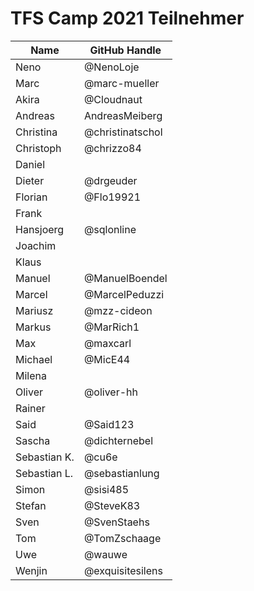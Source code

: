 # TFS Camp 2021 Teilnehmer


|     Name     |  GitHub Handle   |
| ------------ | ---------------- |
| Neno         | @NenoLoje        |
| Marc         | @marc-mueller    |
| Akira        | @Cloudnaut       |
| Andreas      | AndreasMeiberg   |
| Christina    | @christinatschol |
| Christoph    | @chrizzo84       |
| Daniel       |                  |
| Dieter       | @drgeuder        |
| Florian      | @Flo19921        |
| Frank        |                  |
| Hansjoerg    | @sqlonline       |
| Joachim      |                  |
| Klaus        |                  |
| Manuel       | @ManuelBoendel   |
| Marcel       | @MarcelPeduzzi   |
| Mariusz      | @mzz-cideon      |
| Markus       | @MarRich1        |
| Max          | @maxcarl         |
| Michael      | @MicE44          |
| Milena       |                  |
| Oliver       | @oliver-hh       |
| Rainer       |                  |
| Said         | @Said123         |
| Sascha       | @dichternebel    |
| Sebastian K. | @cu6e            |
| Sebastian L. | @sebastianlung   |
| Simon        | @sisi485         |
| Stefan       | @SteveK83        |
| Sven         | @SvenStaehs      |
| Tom          | @TomZschaage     |
| Uwe          | @wauwe           |
| Wenjin       | @exquisitesilens |


